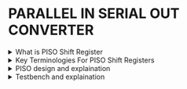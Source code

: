 # PARALLEL IN SERIAL OUT CONVERTER

<details>
<summary>What is PISO Shift Register</summary>
A PISO shift register is a digital circuit that can accept parallel data and output serial data. It is made up of a succession of flip-flops, with each flip-flop capable of storing one bit of data. Unlike PIPO shift registers, which offer parallel input and output, a PISO shift register accepts data in parallel and outputs it sequentially, or serially.
  
![image](https://github.com/ShashidharReddy01/parallel_in_serial_out_converter/assets/142148810/2703f634-3d52-4f2f-ac72-652cfdc21077)

</details>

<details>
<summary>Key Terminologies For PISO Shift Registers</summary>

### Shift Register: 
A digital circuit that allows sequential shifting of data bits. It consists of a chain of flip-flops where data moves from one flip-flop to the next during each clock cycle.
### Parallel-In Serial-Out (PISO): 
A type of shift register that accepts parallel input data and produces a sequential output. It loads data in parallel and outputs it in a serial manner.
### Flip-Flops: 
Storage elements within a shift register that can store one bit of data. In a PISO shift register, each flip-flop represents a stage through which data passes during the shifting process.
### Parallel Input: 
The process of loading data into the shift register simultaneously through multiple input lines. Parallel input allows for fast and efficient data transfer into the shift register.
### Serial Output: 
The sequential output of data from the shift register, bit by bit, in a serial manner. The output represents the data that has been shifted through the register.
### Clock Signal: 
A timing signal that controls the shifting operation in the shift register. Each clock pulse triggers the movement of data from one flip-flop to the next, enabling the sequential shifting process.
### Most Significant Bit (MSB): 
The leftmost bit of the parallel input or serial output in a binary representation. It represents the highest value or the most significant position within the data.
### Least Significant Bit (LSB): 
The rightmost bit of the parallel input or serial output in a binary representation. It represents the lowest value or the least significant position within the data.
### Data Transmission: 
The process of sending data from one device to another. PISO shift registers are commonly used in data transmission applications, converting parallel data into a serial format for efficient transmission over serial communication channels.
### Serial-to-Parallel Conversion: 
The process of converting serial data into parallel format. PISO shift registers can be used to load serial data and then output it in parallel, enabling the interfacing between serial and parallel systems.
</details>
<details>
<summary>PISO design and explaination</summary>

### CODE 

  ```
  module piso(
  input [7:0] in,
  input ld, clk, rst,en,
  output [7:0]q
);

  reg [7:0] qq;

 
  always @(posedge clk or posedge rst) begin
    if (rst)
      qq <= 8'b0;
    else if (~en && ld)
      qq <= in;
    else if (en)
      qq <= {qq[6:0], 1'b0};// right shift
    else
      qq <= 8'b0;
    
  end

 assign q = qq;

endmodule
```

### Explaination


```verilog
module piso(
  input [7:0] in,
  input ld, clk, rst, en,
  output [7:0] q
);
```

- `input [7:0] in`: This is an 8-bit wide input bus. It represents the parallel data input that you want to shift serially through the PISO register.

- `input ld`: Load signal. When asserted (high), it indicates that new parallel data from the `in` bus should be loaded into the shift register.

- `input clk`: Clock signal. This is the clock that controls the shifting of data through the shift register.

- `input rst`: Reset signal. When asserted (high), it resets the shift register to its initial state.

- `input en`: Enable signal. When asserted (high), it allows the shifting operation to occur.

- `output [7:0] q`: This is an 8-bit wide output bus. It represents the serial output of the PISO register.

```verilog
  reg [7:0] qq;
```

- `reg [7:0] qq`: This is an 8-bit wide register called `qq`. It's used to store the data as it is shifted through the register.

```verilog
  always @(posedge clk or posedge rst) begin
```

- `always @(posedge clk or posedge rst)`: This is a combinational block that is sensitive to either a rising edge of the clock signal (`posedge clk`) or a rising edge of the reset signal (`posedge rst`).

```verilog
    if (rst)
      qq <= 8'b0;
```

- `if (rst) qq <= 8'b0;`: If the reset signal (`rst`) is asserted (high), it sets the value of `qq` to 8'b0, effectively resetting the shift register.

```verilog
    else if (~en && ld)
      qq <= in;
```

- `else if (~en && ld) qq <= in;`: If the enable signal (`en`) is not asserted (low), and the load signal (`ld`) is asserted (high), it loads the value from the parallel input `in` into the `qq` register. This allows new parallel data to be loaded when `ld` is high.

```verilog
    else if (en)
      qq <= {qq[6:0], 1'b0}; // right shift
```

- `else if (en) qq <= {qq[6:0], 1'b0};`: If the enable signal (`en`) is asserted (high), it performs a right shift operation on the `qq` register. This shifts the data in the register one bit to the right.

```verilog
    else
      qq <= 8'b0;
```

- `else qq <= 8'b0;`: If none of the above conditions are met, the `qq` register is cleared to 8'b0, effectively resetting it.

```verilog
  end
```

- `end`: This ends the `always` block.

```verilog
 assign q = qq;
```

- `assign q = qq;`: This assigns the value of the `qq` register to the serial output `q`. This is the value that represents the data shifted through the PISO register.

</details>
<details>
<summary>Testbench and explaination</summary>

### CODE

```
module piso_tb();
  reg ld, clk, rst, en;
  reg [7:0] in;
  wire [7:0] q;
  reg [2:0] state; // Define a state variable

  // Define state parameters
  parameter IDLE = 3'b000;
  parameter LOAD = 3'b001;
  parameter SHIFT = 3'b010;

  // Instantiate the 8-bit PISO module
  piso dut(in, ld, clk, rst, en, q);

  // Clock generation
  initial begin
    clk = 1;
    forever #5 clk = ~clk;
    
  end

  // FSM behavior
  always @(posedge clk) begin
    case (state)
      IDLE: begin
        // Initialize signals
        rst = 1;
        ld = 0;
        en = 0;
        in = 8'b0;
        // Transition to LOAD state
        state = LOAD;
      end

      LOAD: begin
        // Release reset and load data
        rst = 0;
        ld = 1;
        in = $random; // Load some test data
        // Transition to SHIFT state
        state = SHIFT;
      end

      SHIFT: begin
        // Deassert load and let the shift register operate
        ld = 0;
        en = 1;
        // Test various data patterns and control sequences
        in = $random; // Test a different data pattern
        in = $random; // Test another data pattern
        // You can add more test cases here to target specific expressions
        // Transition back to IDLE to finish simulation
        state = IDLE;
	end

	default: state=IDLE;
      
    endcase
  end

  // Simulation setup
  initial begin
    $dumpfile("piso_tb.vcd");
    $dumpvars(0, piso_tb);

    // Initialize state to IDLE
    state = IDLE;

    // Finish simulation after a few cycles
    #1000 $finish;
  end
endmodule
```

### Explaination

```verilog
module piso_tb();
  // Input and output signals
  reg ld, clk, rst, en;
  reg [7:0] in;
  wire [7:0] q;

  // State variable and state parameters
  reg [2:0] state;
  parameter IDLE = 3'b000;
  parameter LOAD = 3'b001;
  parameter SHIFT = 3'b010;
```

- `reg ld, clk, rst, en;`: These are the input control signals for the PISO module. They correspond to load (`ld`), clock (`clk`), reset (`rst`), and enable (`en`) signals.

- `reg [7:0] in;`: This is the input data bus representing the parallel input data that you want to feed into the PISO module.

- `wire [7:0] q;`: This is the output wire representing the serial output data from the PISO module.

- `reg [2:0] state;`: This is a 3-bit wide register called `state` that is used to control the state of the finite state machine (FSM) for testing.

- `parameter IDLE = 3'b000;`, `parameter LOAD = 3'b001;`, `parameter SHIFT = 3'b010;`: These are parameters that define three states for the FSM: IDLE, LOAD, and SHIFT.

```verilog
  // Instantiate the 8-bit PISO module
  piso dut(in, ld, clk, rst, en, q);
```

- `piso dut(in, ld, clk, rst, en, q);`: This instantiates the PISO module (`piso`) using the signals and ports defined in the testbench.

```verilog
  // Clock generation
  initial begin
    clk = 1;
    forever #5 clk = ~clk;
  end
```

- This section generates the clock signal (`clk`). It starts with an initial value of 1 and toggles its value every 5 time units (`#5`) to simulate a clock signal with a 50% duty cycle.

```verilog
  // FSM behavior
  always @(posedge clk) begin
    case (state)
      IDLE: begin
        // Initialize signals
        rst = 1;
        ld = 0;
        en = 0;
        in = 8'b0;
        // Transition to LOAD state
        state = LOAD;
      end

      LOAD: begin
        // Release reset and load data
        rst = 0;
        ld = 1;
        in = $random; // Load some test data
        // Transition to SHIFT state
        state = SHIFT;
      end

      SHIFT: begin
        // Deassert load and let the shift register operate
        ld = 0;
        en = 1;
        // Test various data patterns and control sequences
        in = $random; // Test a different data pattern
        in = $random; // Test another data pattern
        // You can add more test cases here to target specific expressions
        // Transition back to IDLE to finish simulation
        state = IDLE;
      end

      default: state = IDLE;
      
    endcase
  end
```

- This is the FSM behavior section. It defines the behavior of the finite state machine based on the `state` variable. The FSM goes through three states: IDLE, LOAD, and SHIFT.

  - In the IDLE state, it initializes control signals, sets `rst` to 1, `ld` to 0, `en` to 0, and `in` to all zeros. Then, it transitions to the LOAD state.

  - In the LOAD state, it releases the reset, sets `ld` to 1 (indicating data loading), and loads some random test data into `in`. It then transitions to the SHIFT state.

  - In the SHIFT state, it deasserts `ld` to stop loading, sets `en` to 1 to enable shifting, and tests various data patterns by loading random values into `in`. After some testing, it transitions back to the IDLE state to finish the simulation.

  - The `default` case is used for error handling or to reset the state machine to IDLE in case of an unexpected state.

```verilog
  // Simulation setup
  initial begin
    $dumpfile("piso_tb.vcd");
    $dumpvars(0, piso_tb);

    // Initialize state to IDLE
    state = IDLE;

    // Finish simulation after a few cycles
    #1000 $finish;
  end
endmodule
```

- This section sets up the simulation environment:
  - `$dumpfile("piso_tb.vcd")` and `$dumpvars(0, piso_tb)` specify that the simulation should generate a VCD (Value Change Dump) file for waveform analysis.
  - `state = IDLE` initializes the state machine to the IDLE state.
  - `$finish` is used to end the simulation after a certain number of time units (`#1000` in this case).


</details>
